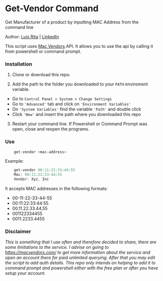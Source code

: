 # Get-Vendor Command

Get Manufacturer of a product by inputting MAC Address from the command line

Author: [Luis Rita](https://github.com/L96Github) | [LinkedIn](https://www.linkedin.com/in/luis-ivan-rita)

This script uses [Mac Vendors](https://macvendors.com/) API. 
It allows you to use the api by calling it from powershell or command prompt.

### Installation

1. Clone or download this repo.

2. Add the path to the folder you downloaded to your `PATH` enviroment variable.
  + Go to `Control Panel > System > Change Settings` 
  + Go to `'Advanced'` tab and click on `'Environment Variables'`
  + On `'System Variables'` find the variable `'Path'` and double click
  + Click `'New'` and insert the path where you downloaded this repo

3. Restart your command line. If Powershell or Command Prompt was open, close and reopen the programs.

### Use

```powershell
    get-vendor <mac-address>
```
Example:
```powershell
    get-vendor 00:11:22:33:44:55
    Mac: 00:11:22:33:44:55
    Vendor: Xyz, Inc
```

It accepts MAC addresses in the following formats:
  + 00-11-22-33-44-55
  + 00:11:22:33:44:55
  + 00.11.22.33.44.55
  + 001122334455
  + 0011.2233.4455
  
###  Disclaimer 
 _This is something that I use often and therefore decided to share, there are some limitations to the service. I advise on going to https://macvendors.com/ to get more       information about the service and open an account there for paid unlimited querying. After that you may edit the script to add auth details._
    _This repo only intends on helping to add it to command prompt and powershell either with the free plan or after you have setup your account._
  
